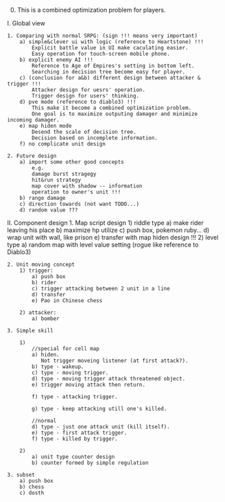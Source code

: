 0. This is a combined optimization problem for players.

I. Global view

    1. Comparing with normal SRPG: (sign !!! means very important)
        a) simple&clever ui with logic (reference to Heartstone) !!!
            Explicit battle value in UI make caculating easier.
            Easy operation for touch-screen mobile phone.
        b) explicit enemy AI !!!
            Reference to Age of Empires's setting in bottom left.
            Searching in decision tree become easy for player.
        c) (conclusion for a&b) different design between attacker & trigger !!!
            Attacker design for uesrs' operation.
            Trigger design for users' thinking.
        d) pve mode (reference to diablo3) !!!
            This make it become a combined optimization problem.
            One goal is to maximize outputing damager and minimize incoming damager.
        e) map hiden mode
            Desend the scale of decision tree.
            Decision based on incomplete information.
        f) no complicate unit design

    2. Future design
        a) import some other good concepts
            e.g.
            damage burst stragegy
            hit&run strategy
            map cover with shadow -- information
            operation to owner's unit !!!
        b) range damage
        c) direction towards (not want TODO...)
        d) random value ???

II. Component design
    1. Map script design
        1) riddle type
            a) make rider leaving his place
            b) maximize hp utilize
            c) push box, pokemon ruby...
            d) wrap unit with wall, like prison
            e) transfer with map hiden design !!!
        2) level type
            a) random map with level value setting (rogue like reference to Diablo3)

    2. Unit moving concept
        1) trigger:
            a) push box
            b) rider
            c) trigger attacking between 2 unit in a line
            d) transfer
            e) Pao in Chinese chess
            
        2) attacker:
            a) bomber

    3. Simple skill
    
        1)
            //special for cell map
            a) hiden.
               Not trigger moveing listener (at first attack?).
            b) type - wakeup.
            c) type - moving trigger.
            d) type - moving trigger attack threatened object.
            e) trigger moving attack then return.
            
            f) type - attacking trigger.
            
            g) type - keep attacking utill one's killed.

            //normal
            d) type - just one attack unit (kill itself).
            e) type - first attack trigger.
            f) type - killed by trigger.
            
        2)
            a) unit type counter design
            b) counter formed by simple regulation

    3. subset
        a) push box
        b) chess
        c) dosth
